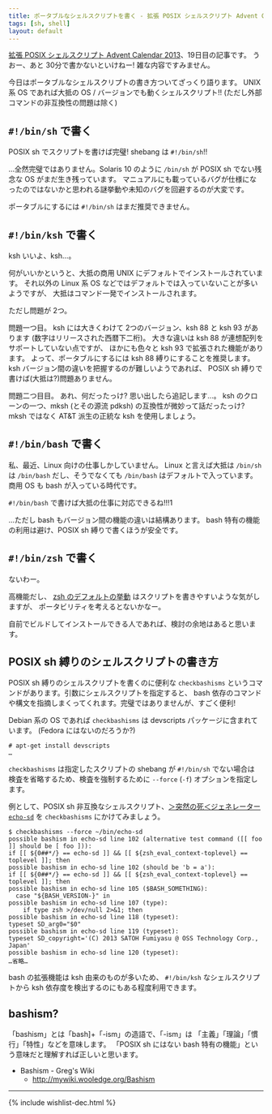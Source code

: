 ```yaml
---
title: ポータブルなシェルスクリプトを書く - 拡張 POSIX シェルスクリプト Advent Calendar 2013
tags: [sh, shell]
layout: default
---
```


[拡張 POSIX シェルスクリプト Advent Calendar 2013](http://www.adventar.org/calendars/212)、19日目の記事です。
うおー、あと 30分で書かないといけねー! 雑な内容ですみません。

今日はポータブルなシェルスクリプトの書き方ついてざっくり語ります。
UNIX 系 OS であれば大抵の OS / バージョンでも動くシェルスクリプト!!
(ただし外部コマンドの非互換性の問題は除く)

`#!/bin/sh` で書く
----------------------------------------------------------------------

POSIX sh でスクリプトを書けば完璧! 
shebang は `#!/bin/sh`!!

…全然完璧ではありません。Solaris 10 のように `/bin/sh` が POSIX sh でない残念な
OS がまだ生き残っています。
マニュアルにも載っているバグが仕様になったのではないかと思われる謎挙動や未知のバグを回避するのが大変です。

ポータブルにするには `#!/bin/sh` はまだ推奨できません。

`#!/bin/ksh` で書く
----------------------------------------------------------------------

ksh いいよ、ksh…。

何がいいかというと、大抵の商用 UNIX にデフォルトでインストールされています。
それ以外の Linux 系 OS などではデフォルトでは入っていないことが多いようですが、
大抵はコマンド一発でインストールされます。

ただし問題が 2つ。

問題一つ目。
ksh には大きくわけて 2つのバージョン、ksh 88 と ksh 93 があります
(数字はリリースされた西暦下二桁)。
大きな違いは ksh 88 が連想配列をサポートしていない点ですが、
ほかにも色々と ksh 93 で拡張された機能があります。
よって、ポータブルにするには ksh 88 縛りにすることを推奨します。
ksh バージョン間の違いを把握するのが難しいようであれば、
POSIX sh 縛りで書けば(大抵は?)問題ありません。

問題二つ目目。
あれ、何だったっけ? 思い出したら追記します…。
ksh のクローンの一つ、mksh (とその源流 pdksh) の互換性が微妙って話だったっけ?
mksh ではなく AT&T 派生の正統な ksh を使用しましょう。

`#!/bin/bash` で書く
----------------------------------------------------------------------

私、最近、Linux 向けの仕事しかしていません。
Linux と言えば大抵は `/bin/sh` は `/bin/bash` だし、そうでなくても
`/bin/bash` はデフォルトで入っています。
商用 OS も bash が入っている時代です。

`#!/bin/bash` で書けば大抵の仕事に対応できるね!!!1

…ただし bash もバージョン間の機能の違いは結構あります。
bash 特有の機能の利用は避け、POSIX sh 縛りで書くほうが安全です。

`#!/bin/zsh` で書く
----------------------------------------------------------------------

ないわー。

高機能だし、
[zsh のデフォルトの挙動](/2013/12/03/zsh-scripting.sh-advent-calendar.html)
はスクリプトを書きやすいような気がしますが、
ポータビリティを考えるとないかなー。

自前でビルドしてインストールできる人であれば、検討の余地はあると思います。

POSIX sh 縛りのシェルスクリプトの書き方
----------------------------------------------------------------------

POSIX sh 縛りのシェルスクリプトを書くのに便利な `checkbashisms`
というコマンドがあります。引数にシェルスクリプトを指定すると、
bash 依存のコマンドや構文を指摘しまくってくれます。完璧ではありませんが、すごく便利!

Debian 系の OS であれば `checkbashisms` は devscripts パッケージに含まれています。
(Fedora にはないのだろうか?)

``` console
# apt-get install devscripts
…
```

`checkbashisms` は指定したスクリプトの shebang が `#!/bin/sh` でない場合は
検査を省略するため、検査を強制するために `--force` (`-f`)
オプションを指定します。

例として、POSIX sh 非互換なシェルスクリプト、[＞突然の死＜ジェネレーター `echo-sd`](https://github.com/fumiyas/home-commands/blob/master/echo-sd) を
`checkbashisms` にかけてみましょう。

``` console
$ checkbashisms --force ~/bin/echo-sd
possible bashism in echo-sd line 102 (alternative test command ([[ foo ]] should be [ foo ])):
if [[ ${0##*/} == echo-sd ]] && [[ ${zsh_eval_context-toplevel} == toplevel ]]; then
possible bashism in echo-sd line 102 (should be 'b = a'):
if [[ ${0##*/} == echo-sd ]] && [[ ${zsh_eval_context-toplevel} == toplevel ]]; then
possible bashism in echo-sd line 105 ($BASH_SOMETHING):
  case "${BASH_VERSION-}" in
possible bashism in echo-sd line 107 (type):
    if type zsh >/dev/null 2>&1; then
possible bashism in echo-sd line 118 (typeset):
typeset SD_arg0="$0"
possible bashism in echo-sd line 119 (typeset):
typeset SD_copyright='(C) 2013 SATOH Fumiyasu @ OSS Technology Corp., Japan'
possible bashism in echo-sd line 120 (typeset):
…省略…
```

bash の拡張機能は ksh 由来のものが多いため、
`#!/bin/ksh` なシェルスクリプトから ksh
依存度を検出するのにもある程度利用できます。

bashism?
----------------------------------------------------------------------

「bashism」とは「bash]+「-ism」の造語で、「-ism」は
「主義」「理論」「慣行」「特性」などを意味します。
「POSIX sh にはない bash 特有の機能」という意味だと理解すれば正しいと思います。

* Bashism - Greg's Wiki
    * <http://mywiki.wooledge.org/Bashism>

* * *

{% include wishlist-dec.html %}
